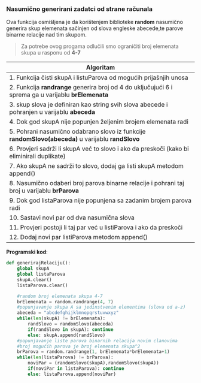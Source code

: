 ### Nasumično generirani zadatci od strane računala

Ova funkcija osmišljena je da korištenjem biblioteke **random** nasumično generira skup elemenata sačinjen od slova engleske abecede,te
parove binarne relacije nad tim skupom.

>Za potrebe ovog progama odlučili smo ograničiti broj elemenata skupa u rasponu od **4-7**

|                    Algoritam                          |
|--------------------------------------------------- |
| 1. Funkcija čisti skupA i listuParova od mogućih prijašnjih unosa     |
| 2. Funkcija **randrange** generira broj od 4 do uključujući 6 i sprema ga u varijablu **brElemenata**  |
| 3. skup slova je definiran kao string svih slova abecede i pohranjen u varijablu **abeceda**|
| 4. Dok god skupA nije popunjen željenim brojem elemenata radi                |
| 5. Pohrani nasumično odabrano slovo iz funkcije **randomSlovo(abeceda)** u varijablu **randSlovo**                                                    |
| 6. Provjeri sadrži li skupA već to slovo i ako da preskoči (kako bi eliminirali duplikate) |
| 7. Ako skupA ne sadrži to slovo, dodaj ga listi skupA metodom append() |
| 8. Nasumično odaberi broj parova binarne relacije i pohrani taj broj u varijablu **brParova** |
| 9. Dok god listaParova nije popunjena sa zadanim brojem parova radi |
| 10. Sastavi novi par od dva nasumična slova |
| 11. Provjeri postoji li taj par već u listiParova i ako da preskoči |
| 12. Dodaj novi par listiParova metodom append()  |

**Programski kod**:
```python
def generirajRelaciju():
    global skupA
    global listaParova
    skupA.clear()
    listaParova.clear()

    #random broj elemenata skupa 4-7
    brElemenata = random.randrange(4, 7)
    #popunjavanje skupa A sa jedinstvenim elementima (slova od a-z)
    abeceda = "abcdefghijklmnopqrstuvwxyz"
    while(len(skupA) != brElemenata):
        randSlovo = randomSlovo(abeceda)
        if(randSlovo in skupA): continue
        else: skupA.append(randSlovo)
    #popunjavanje liste parova binarnih relacija novim clanovima
    #broj mogućih parova je broj elemenata skupa^2
    brParova = random.randrange(1, brElemenata*brElemenata+1)
    while(len(listaParova) != brParova):
        noviPar = (randomSlovo(skupA),randomSlovo(skupA))
        if(noviPar in listaParova): continue
        else: listaParova.append(noviPar)
```
